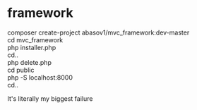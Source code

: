 # framework
composer create-project abasov1/mvc_framework:dev-master <br>
cd mvc_framework <br>
php installer.php <br>
cd.. <br>
php delete.php <br>
cd public <br>
php -S localhost:8000 <br>
cd.. <br>

It's literally my biggest failure
